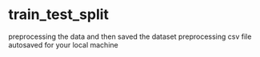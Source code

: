 # train_test_split
preprocessing the data and then saved the dataset preprocessing csv file autosaved for your local machine
